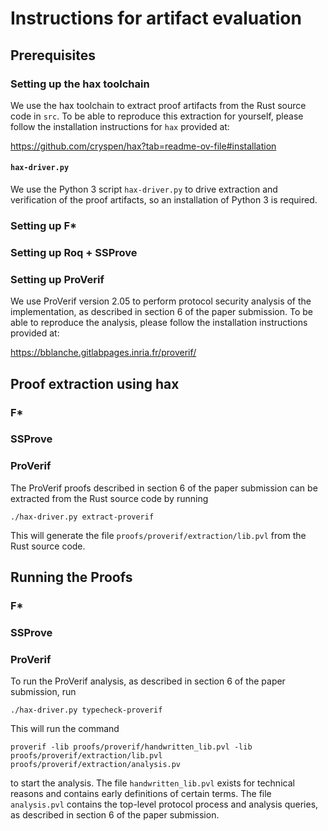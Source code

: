 # Instructions for artifact evaluation

## Prerequisites
### Setting up the hax toolchain
We use the hax toolchain to extract proof artifacts from the Rust
source code in `src`. To be able to reproduce this extraction for
yourself, please follow the installation instructions for `hax`
provided at:

https://github.com/cryspen/hax?tab=readme-ov-file#installation

#### `hax-driver.py`
We use the Python 3 script `hax-driver.py` to drive extraction and
verification of the proof artifacts, so an installation of Python 3 is
required.

### Setting up F*
### Setting up Roq + SSProve
### Setting up ProVerif
We use ProVerif version 2.05 to perform protocol security analysis of the
implementation, as described in section 6 of the paper submission.
To be able to reproduce the analysis, please follow the installation
instructions provided at:

https://bblanche.gitlabpages.inria.fr/proverif/

## Proof extraction using hax
### F*
### SSProve
### ProVerif
The ProVerif proofs described in section 6 of the paper submission can
be extracted from the Rust source code by running
```
./hax-driver.py extract-proverif
```

This will generate the file `proofs/proverif/extraction/lib.pvl` from
the Rust source code.

## Running the Proofs
### F*
### SSProve
### ProVerif
To run the ProVerif analysis, as described in section 6 of the paper
submission, run
```
./hax-driver.py typecheck-proverif
```

This will run the command 
```
proverif -lib proofs/proverif/handwritten_lib.pvl -lib
proofs/proverif/extraction/lib.pvl proofs/proverif/extraction/analysis.pv
```
to start the analysis. The file `handwritten_lib.pvl` exists for
technical reasons and contains early
definitions of certain terms. The file `analysis.pvl` contains the
top-level protocol process and analysis queries, as described in
section 6 of the paper submission.
